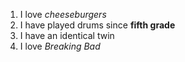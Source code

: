    1. I love *cheeseburgers* 
   2. I have played drums since __fifth grade__ 
   3. I have an identical twin
   4. I love _Breaking Bad_ 

